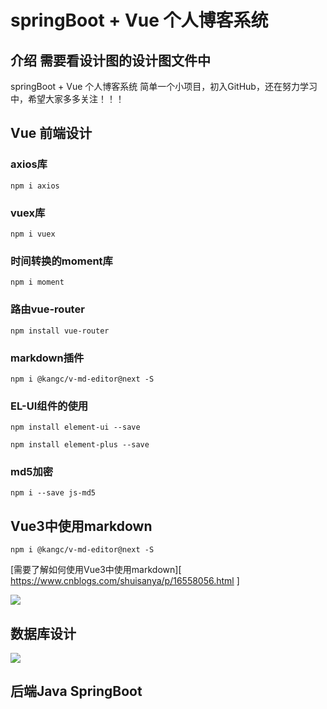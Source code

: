 # springBoot + Vue 个人博客系统

## 介绍	需要看设计图的设计图文件中

springBoot + Vue 个人博客系统 简单一个小项目，初入GitHub，还在努力学习中，希望大家多多关注！！！

## Vue 前端设计

### axios库

```shell
npm i axios
```

### vuex库

```shell
npm i vuex
```

### 时间转换的moment库

```shell
npm i moment
```

### 路由vue-router

```shell
npm install vue-router
```

### markdown插件

```shell
npm i @kangc/v-md-editor@next -S
```

### EL-UI组件的使用

```shell
npm install element-ui --save

npm install element-plus --save
```

### md5加密

```shell
npm i --save js-md5
```

## Vue3中使用markdown

```shell
npm i @kangc/v-md-editor@next -S
```

[需要了解如何使用Vue3中使用markdown][ https://www.cnblogs.com/shuisanya/p/16558056.html ]

![](D:\JAVAIDEA\Blog\设计图片\Vue设计组件设计.png)





## 数据库设计

![](D:\JAVAIDEA\Blog\设计图片\数据库设计.png)

## 后端Java SpringBoot
